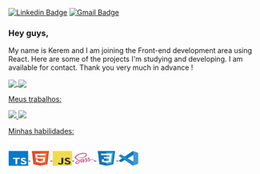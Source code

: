 [![Linkedin Badge](https://img.shields.io/badge/-LinkedIn-blue?style=flat&logo=Linkedin&logoColor=white&link=https://www.linkedin.com/mwlite/in/kerem-jovielly/)](https://www.linkedin.com/mwlite/in/kerem-jovielly/)
[![Gmail Badge](https://img.shields.io/badge/-Gmail-c14438?style=flat&logo=Gmail&logoColor=white&link=mailto:keremjovielly@gmail.com)](mailto:keremjovielly@gmail.com)

### Hey guys,

My name is Kerem and I am joining the Front-end development area using React. Here are some of the projects I'm studying and developing. I am available for contact. Thank you very much in advance !

<div>
  <a href="https://github.com/KeremJovi">
    <img height="150" align="center" src="https://github-readme-stats.vercel.app/api?username=KeremJovi&show_icons=true&count_private=true&theme=bear"/>
     <a href="https://github.com/KeremJovi">
    <img height="150" align="center" margin-left="50px" src="https://github-readme-stats.vercel.app/api/top-langs/?username=KeremJovi&layout=compact&theme=bear"/>
<div>

  
  Meus trabalhos:
  
  <div>
 <a href="https://github.com/KeremJovi/letmeask">
  <img height="100em" src="https://github-readme-stats.vercel.app/api/pin/?username=KeremJovi&repo=letmeask&theme=bear"/>
    <a href="https://github.com/KeremJovi/Podcastr">
   <img height="100em" src="https://github-readme-stats.vercel.app/api/pin/?username=KeremJovi&repo=Podcastr&theme=bear"/>
 <div>
   
   Minhas habilidades:
   
   <div style="display: inline_block"><br>
  <img align="center" alt="New-Jv" height="30" width="40" src="https://raw.githubusercontent.com/devicons/devicon/master/icons/typescript/typescript-original.svg">
  <img align="center" alt="New-Sp" height="30" width="40" src="https://raw.githubusercontent.com/devicons/devicon/master/icons/html5/html5-original.svg">
  <img align="center" alt="New-Jv" height="30" width="40" src="https://raw.githubusercontent.com/devicons/devicon/master/icons/javascript/javascript-original.svg">
  <img align="center" alt="New-Jv" height="30" width="40" src="https://raw.githubusercontent.com/devicons/devicon/master/icons/sass/sass-original.svg">
  <img align="center" alt="New-Jv" height="30" width="40" src="https://raw.githubusercontent.com/devicons/devicon/master/icons/css3/css3-original.svg">
  <img align="center" alt="New-Gh" height="30" width="40" src="https://raw.githubusercontent.com/devicons/devicon/master/icons/vscode/vscode-original.svg">
</div>


 



